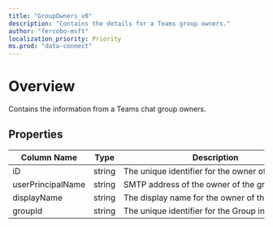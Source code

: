 ```yaml
---
title: "GroupOwners_v0"
description: "Contains the details for a Teams group owners."
author: "fercobo-msft"
localization_priority: Priority
ms.prod: "data-connect"
---
```


# Overview

Contains the information from a Teams chat group owners.

## Properties

| Column Name | Type | Description |
|--|--|--|
| iD | string | The unique identifier for the owner of the group. |
| userPrincipalName | string | SMTP address of the owner of the group. |
| displayName | string | The display name for the owner of the group. |
| groupId | string | The unique identifier for the Group in AAD. |
